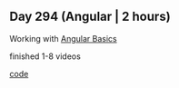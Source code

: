 ## Day 294 (Angular | 2 hours)

Working with [Angular Basics](https://ultimatecourses.com/learn/angular-basics)

finished 1-8 videos

[code](https://github.com/alexvyber/angular-basics-uc.git)

